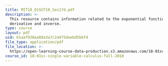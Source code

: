 ```yaml
---
title: MIT18_01SCF10_Ses17d.pdf
description: >-
  This resource contains information related to the exponential functions, its
  derivative and inverse.
type: course
layout: pdf
uid: 61aaf938aa0da3a7c2a975deebd5bbf4
file_type: application/pdf
file_location: >-
  https://open-learning-course-data-production.s3.amazonaws.com/18-01sc-single-variable-calculus-fall-2010/61aaf938aa0da3a7c2a975deebd5bbf4_MIT18_01SCF10_Ses17d.pdf
course_id: 18-01sc-single-variable-calculus-fall-2010
---
```

